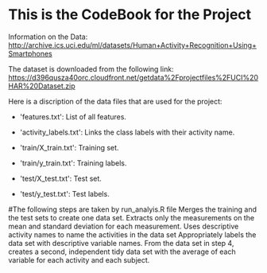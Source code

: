 # This is the CodeBook for the Project

Information on the Data:
http://archive.ics.uci.edu/ml/datasets/Human+Activity+Recognition+Using+Smartphones 

The dataset is downloaded from the following link: 
https://d396qusza40orc.cloudfront.net/getdata%2Fprojectfiles%2FUCI%20HAR%20Dataset.zip 

Here is a discription of the data files that are used for the project:
- 'features.txt': List of all features.

- 'activity_labels.txt': Links the class labels with their activity name.

- 'train/X_train.txt': Training set.

- 'train/y_train.txt': Training labels.

- 'test/X_test.txt': Test set.

- 'test/y_test.txt': Test labels.



#The following steps are taken by run_analyis.R file
Merges the training and the test sets to create one data set.
Extracts only the measurements on the mean and standard deviation for each measurement. 
Uses descriptive activity names to name the activities in the data set
Appropriately labels the data set with descriptive variable names. 
From the data set in step 4, creates a second, independent tidy data set with the average of each variable for each activity and each subject.
